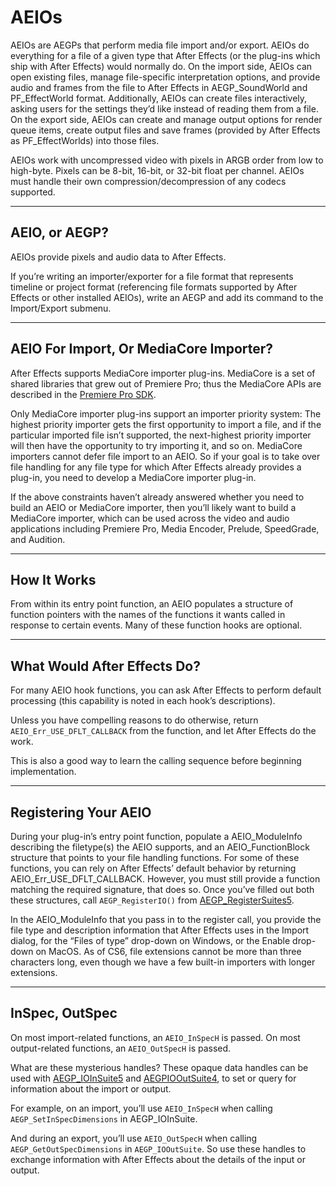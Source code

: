 <a id="aeios-aeios"></a>

# AEIOs

AEIOs are AEGPs that perform media file import and/or export. AEIOs do everything for a file of a given type that After Effects (or the plug-ins which ship with After Effects) would normally do. On the import side, AEIOs can open existing files, manage file-specific interpretation options, and provide audio and frames from the file to After Effects in AEGP_SoundWorld and PF_EffectWorld format. Additionally, AEIOs can create files interactively, asking users for the settings they’d like instead of reading them from a file. On the export side, AEIOs can create and manage output options for render queue items, create output files and save frames (provided by After Effects as PF_EffectWorlds) into those files.

AEIOs work with uncompressed video with pixels in ARGB order from low to high-byte. Pixels can be 8-bit, 16-bit, or 32-bit float per channel. AEIOs must handle their own compression/decompression of any codecs supported.

---

## AEIO, or AEGP?

AEIOs provide pixels and audio data to After Effects.

If you’re writing an importer/exporter for a file format that represents timeline or project format (referencing file formats supported by After Effects or other installed AEIOs), write an AEGP and add its command to the Import/Export submenu.

---

## AEIO For Import, Or MediaCore Importer?

After Effects supports MediaCore importer plug-ins. MediaCore is a set of shared libraries that grew out of Premiere Pro; thus the MediaCore APIs are described in the [Premiere Pro SDK](http://ppro-plugin-sdk.aenhancers.com/).

Only MediaCore importer plug-ins support an importer priority system: The highest priority importer gets the first opportunity to import a file, and if the particular imported file isn’t supported, the next-highest priority importer will then have the opportunity to try importing it, and so on. MediaCore importers cannot defer file import to an AEIO. So if your goal is to take over file handling for any file type for which After Effects already provides a plug-in, you need to develop a MediaCore importer plug-in.

If the above constraints haven’t already answered whether you need to build an AEIO or MediaCore importer, then you’ll likely want to build a MediaCore importer, which can be used across the video and audio applications including Premiere Pro, Media Encoder, Prelude, SpeedGrade, and Audition.

---

## How It Works

From within its entry point function, an AEIO populates a structure of function pointers with the names of the functions it wants called in response to certain events. Many of these function hooks are optional.

---

## What Would After Effects Do?

For many AEIO hook functions, you can ask After Effects to perform default processing (this capability is noted in each hook’s descriptions).

Unless you have compelling reasons to do otherwise, return `AEIO_Err_USE_DFLT_CALLBACK` from the function, and let After Effects do the work.

This is also a good way to learn the calling sequence before beginning implementation.

---

## Registering Your AEIO

During your plug-in’s entry point function, populate a AEIO_ModuleInfo describing the filetype(s) the AEIO supports, and an AEIO_FunctionBlock structure that points to your file handling functions. For some of these functions, you can rely on After Effects’ default behavior by returning AEIO_Err_USE_DFLT_CALLBACK. However, you must still provide a function matching the required signature, that does so. Once you’ve filled out both these structures, call `AEGP_RegisterIO()` from [AEGP_RegisterSuites5](../aegps/aegp-suites.md#aegps-aegp-suites-aegp-registersuites).

In the AEIO_ModuleInfo that you pass in to the register call, you provide the file type and description information that After Effects uses in the Import dialog, for the “Files of type” drop-down on Windows, or the Enable drop-down on MacOS. As of CS6, file extensions cannot be more than three characters long, even though we have a few built-in importers with longer extensions.

---

## InSpec, OutSpec

On most import-related functions, an `AEIO_InSpecH` is passed. On most output-related functions, an `AEIO_OutSpecH` is passed.

What are these mysterious handles? These opaque data handles can be used with [AEGP_IOInSuite5](new-kids-on-the-function-block.md#aeios-new-kids-on-the-function-block-aegp-ioinsuite) and [AEGPIOOutSuite4](new-kids-on-the-function-block.md#aeios-new-kids-on-the-function-block-aegpiooutsuite), to set or query for information about the import or output.

For example, on an import, you’ll use `AEIO_InSpecH` when calling `AEGP_SetInSpecDimensions` in AEGP_IOInSuite.

And during an export, you’ll use `AEIO_OutSpecH` when calling `AEGP_GetOutSpecDimensions` in `AEGP_IOOutSuite`. So use these handles to exchange information with After Effects about the details of the input or output.
